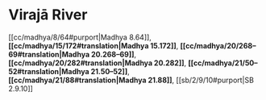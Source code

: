 # Virajā River

[[cc/madhya/8/64#purport|Madhya 8.64]], **[[cc/madhya/15/172#translation|Madhya 15.172]]**, **[[cc/madhya/20/268–69#translation|Madhya 20.268–69]]**, **[[cc/madhya/20/282#translation|Madhya 20.282]]**, **[[cc/madhya/21/50–52#translation|Madhya 21.50–52]]**, **[[cc/madhya/21/88#translation|Madhya 21.88]]**, [[sb/2/9/10#purport|SB 2.9.10]]

